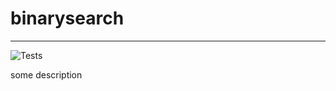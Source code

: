 # binarysearch

---

![Tests](https://github.com/IGalat/binarysearch-autoactions-practice/actions/workflows/tests.yml/badge.svg)

some description

